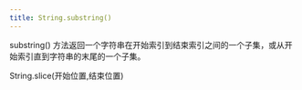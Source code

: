 ```yaml
---
title: String.substring()
---
```


substring() 方法返回一个字符串在开始索引到结束索引之间的一个子集，或从开始索引直到字符串的末尾的一个子集。

String.slice(开始位置,结束位置)